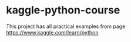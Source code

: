 # kaggle-python-course
This project has all practical examples from page
https://www.kaggle.com/learn/python
